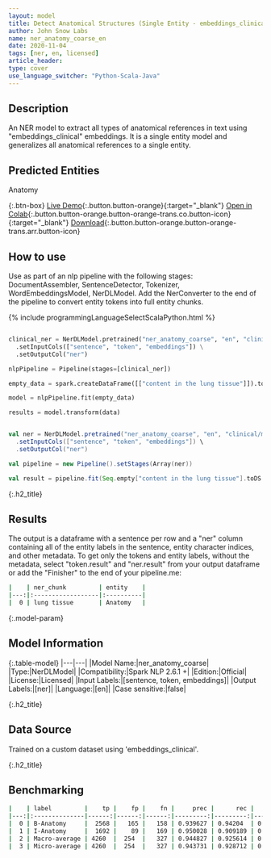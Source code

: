 ```yaml
---
layout: model
title: Detect Anatomical Structures (Single Entity - embeddings_clinical)
author: John Snow Labs
name: ner_anatomy_coarse_en
date: 2020-11-04
tags: [ner, en, licensed]
article_header:
type: cover
use_language_switcher: "Python-Scala-Java"
---
```


## Description

An NER model to extract all types of anatomical references in text using "embeddings_clinical" embeddings. It is a single entity model and generalizes all anatomical references to a single entity.

## Predicted Entities 
Anatomy

{:.btn-box}
[Live Demo](https://demo.johnsnowlabs.com/healthcare/NER_ANATOMY/){:.button.button-orange}{:target="_blank"}
[Open in Colab](https://github.com/JohnSnowLabs/spark-nlp-workshop/blob/master/tutorials/Certification_Trainings/Healthcare/1.Clinical_Named_Entity_Recognition_Model.ipynb){:.button.button-orange.button-orange-trans.co.button-icon}{:target="_blank"}
[Download](https://s3.amazonaws.com/auxdata.johnsnowlabs.com/clinical/models/ner_anatomy_coarse_en_2.6.1_2.4_1604435935079.zip){:.button.button-orange.button-orange-trans.arr.button-icon}


## How to use

Use as part of an nlp pipeline with the following stages: DocumentAssembler, SentenceDetector, Tokenizer, WordEmbeddingsModel, NerDLModel. Add the NerConverter to the end of the pipeline to convert entity tokens into full entity chunks.

<div class="tabs-box" markdown="1">

{% include programmingLanguageSelectScalaPython.html %}

```python

clinical_ner = NerDLModel.pretrained("ner_anatomy_coarse", "en", "clinical/models") \
  .setInputCols(["sentence", "token", "embeddings"]) \
  .setOutputCol("ner")

nlpPipeline = Pipeline(stages=[clinical_ner])

empty_data = spark.createDataFrame([["content in the lung tissue"]]).toDF("text")

model = nlpPipeline.fit(empty_data)

results = model.transform(data)

```

```scala

val ner = NerDLModel.pretrained("ner_anatomy_coarse", "en", "clinical/models") \
  .setInputCols(["sentence", "token", "embeddings"]) \
  .setOutputCol("ner")

val pipeline = new Pipeline().setStages(Array(ner))

val result = pipeline.fit(Seq.empty["content in the lung tissue"].toDS.toDF("text")).transform(data)


```

</div>

{:.h2_title}
## Results
The output is a dataframe with a sentence per row and a "ner" column containing all of the entity labels in the sentence, entity character indices, and other metadata. To get only the tokens and entity labels, without the metadata, select "token.result" and "ner.result" from your output dataframe or add the "Finisher" to the end of your pipeline.me:
```bash
|    | ner_chunk         | entity    |
|---:|:------------------|:----------|
|  0 | lung tissue       | Anatomy   |
```

{:.model-param}
## Model Information

{:.table-model}
|---|---|
|Model Name:|ner_anatomy_coarse|
|Type:|NerDLModel|
|Compatibility:|Spark NLP 2.6.1 +|
|Edition:|Official|
|License:|Licensed|
|Input Labels:|[sentence, token, embeddings]|
|Output Labels:|[ner]|
|Language:|[en]|
|Case sensitive:|false|

{:.h2_title}
## Data Source
Trained on a custom dataset using 'embeddings_clinical'.

{:.h2_title}
## Benchmarking
```bash
|    | label         |    tp |    fp |    fn |     prec |      rec |       f1 |
|---:|:--------------|------:|------:|------:|---------:|---------:|---------:|
|  0 | B-Anatomy     |  2568 |   165 |   158 | 0.939627 | 0.94204  | 0.940832 |
|  1 | I-Anatomy     |  1692 |    89 |   169 | 0.950028 | 0.909189 | 0.92916  |
|  2 | Macro-average | 4260  |  254  |   327 | 0.944827 | 0.925614 | 0.935122 |
|  3 | Micro-average | 4260  |  254  |   327 | 0.943731 | 0.928712 | 0.936161 |
```